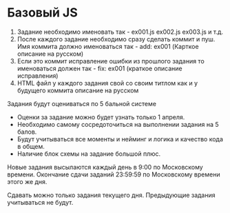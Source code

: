 # Базовый JS

1. Задание необходимо именовать так - ex001.js ex002.js ex003.js и т.д.
2. После каждого задание необходимо сразу сделать коммит и пуш. Имя коммита должно именоваться так - add: ex001 (Карткое описание на русском)
3. Если это коммит исправление ошибки из прошлого задания то именоваться должен так - fix: ex001 (краткое описание исправления)
4. HTML файл у каждого задания свой со своим титлом как и у будущего коммита описание на русском



Задания будут оцениваться по 5 бальной системе

-   Оценки за задание можно будет узнать только 1 апреля.
-   Необходимо самому сосредоточиться на выполнении задания на 5 балов.
-   Будут учитываться все моменты и нейминг и логика и качество кода в общем.
-   Наличие блок схемы на задание большой плюс.


Новые задания высылаются каждый день в 9:00 по Московскому времени. 
Окончание сдачи заданий 23:59:59 по Московскому времени этого же дня.

Сдавать можно только задания текущего дня. Предыдующие задания учитываться не будут. 
